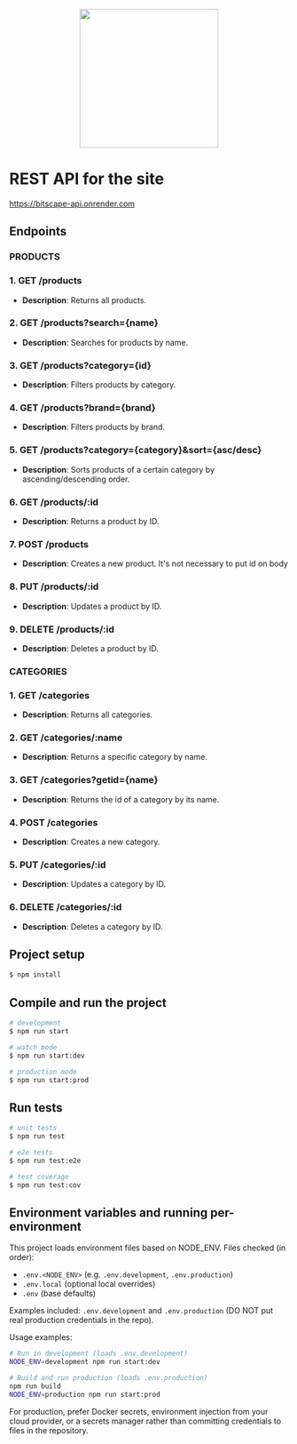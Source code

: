 <p align="center">
  <a target="blank"><img src="https://i.imgur.com/vDeRbsC.png" width="250" /></a>
</p>

# REST API for the site
https://bitscape-api.onrender.com <br>

## Endpoints

### PRODUCTS

### 1. GET /products
- **Description**: Returns all products.

### 2. GET /products?search={name}
- **Description**: Searches for products by name.

### 3. GET /products?category={id}
- **Description**: Filters products by category.

### 4. GET /products?brand={brand}
- **Description**: Filters products by brand.

### 5. GET /products?category={category}&sort={asc/desc}
- **Description**: Sorts products of a certain category by ascending/descending order.

### 6. GET /products/:id
- **Description**: Returns a product by ID.

### 7. POST /products
- **Description**: Creates a new product. It's not necessary to put id on body

### 8. PUT /products/:id
- **Description**: Updates a product by ID.

### 9. DELETE /products/:id
- **Description**: Deletes a product by ID.

### CATEGORIES

### 1. GET /categories
- **Description**: Returns all categories.

### 2. GET  /categories/:name
- **Description**: Returns a specific category by name.

### 3. GET  /categories?getid={name}
- **Description**: Returns the id of a category by its name.

### 4. POST  /categories
- **Description**: Creates a new category.

### 5. PUT  /categories/:id
- **Description**: Updates a category by ID.

### 6. DELETE  /categories/:id
- **Description**: Deletes a category by ID.


## Project setup

```bash
$ npm install
```

## Compile and run the project

```bash
# development
$ npm run start

# watch mode
$ npm run start:dev

# production mode
$ npm run start:prod
```

## Run tests

```bash
# unit tests
$ npm run test

# e2e tests
$ npm run test:e2e

# test coverage
$ npm run test:cov
```

## Environment variables and running per-environment

This project loads environment files based on NODE_ENV. Files checked (in order):

- `.env.<NODE_ENV>` (e.g. `.env.development`, `.env.production`)
- `.env.local` (optional local overrides)
- `.env` (base defaults)

Examples included: `.env.development` and `.env.production` (DO NOT put real production credentials in the repo).

Usage examples:

```bash
# Run in development (loads .env.development)
NODE_ENV=development npm run start:dev

# Build and run production (loads .env.production)
npm run build
NODE_ENV=production npm run start:prod
```

For production, prefer Docker secrets, environment injection from your cloud provider, or a secrets manager rather than committing credentials to files in the repository.
